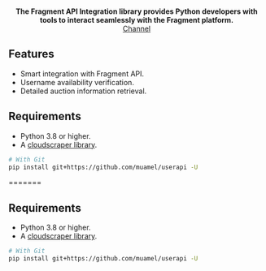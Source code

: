 <p align="center">
    <br>
    <b>The Fragment API Integration library provides Python developers with tools to interact seamlessly with the Fragment platform.</b>
    </br>
    <a href="https://t.me/D_DDDD">
        Channel
    </a>
</p>

## Features
- Smart integration with Fragment API.
- Username availability verification.
- Detailed auction information retrieval.

## Requirements
- Python 3.8 or higher.
- A [cloudscraper library](https://github.com/venomous/cloudscraper).

``` bash
# With Git
pip install git+https://github.com/muamel/userapi -U

```
=======

## Requirements
- Python 3.8 or higher.
- A [cloudscraper library](https://github.com/venomous/cloudscraper).

``` bash
# With Git
pip install git+https://github.com/muamel/userapi -U

```
